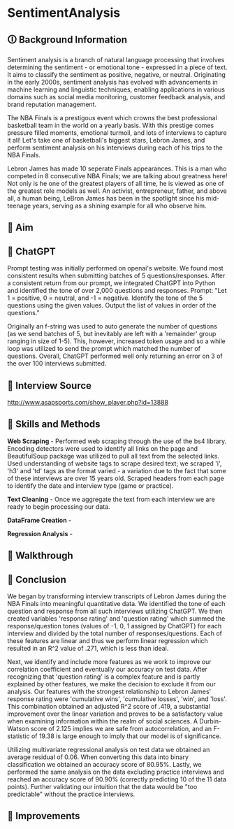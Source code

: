 # SentimentAnalysis
## 🛈 Background Information
Sentiment analysis is a branch of natural language processing that involves determining the sentiment - or emotional tone - expressed in a piece of text. It aims to classify the sentiment as positive, negative, or neutral. Originating in the early 2000s, sentiment analysis has evolved with advancements in machine learning and linguistic techniques, enabling applications in various domains such as social media monitoring, customer feedback analysis, and brand reputation management.

The NBA Finals is a prestigous event which crowns the best professional basketball team in the world on a yearly basis. With this prestige comes pressure filled moments, emotional turmoil, and lots of interviews to capture it all! Let's take one of basketball's biggest stars, Lebron James, and perform sentiment analysis on his interviews during each of his trips to the NBA Finals. 

Lebron James has made 10 seperate Finals appearances. This is a man who competed in 8 consecutive NBA Finals; we are talking about greatness here! Not only is he one of the greatest players of all time, he is viewed as one of the greatest role models as well. An activist, entrepreneur, father, and above all, a human being, LeBron James has been in the spotlight since his mid-teenage years, serving as a shining example for all who observe him.

## 🎯 Aim



## :robot: ChatGPT
Prompt testing was initially performed on openai's website. We found most consistent results when submitting batches of 5 questions/responses. After a consistent return from our prompt, we integrated ChatGPT into Python and identified the tone of over 2,000 questions and responses. Prompt: "Let 1 = positive, 0 = neutral, and -1 = negative. Identify the tone of the 5 questions using the given values. Output the list of values in order of the questions."

Originally an f-string was used to auto generate the number of questions (as we send batches of 5, but inevitably are left with a 'remainder' group ranging in size of 1-5). This, however, increased token usage and so a while loop was utilized to send the prompt which matched the number of questions. Overall, ChatGPT performed well only returning an error on 3 of the over 100 interviews submitted. 

## :mag_right: Interview Source
http://www.asapsports.com/show_player.php?id=13888

## :triangular_ruler: Skills and Methods
**Web Scraping** - Performed web scraping through the use of the bs4 library. Encoding detectors were used to identify all links on the page and BeautifulSoup package was utilized to pull all text from the selected links. Used understanding of website tags to scrape desired text; we scraped 'i', 'h3' and 'td' tags as the format varied - a variation due to the fact that some of these interviews are over 15 years old. Scraped headers from each page to identify the date and interview type (game or practice).       

**Text Cleaning** - Once we aggregate the text from each interview we are ready to begin processing our data.  

**DataFrame Creation** -

**Regression Analysis** - 

## :children_crossing: Walkthrough 

## :closed_book: Conclusion
We began by transforming interview transcripts of Lebron James during the NBA Finals into meaningful quantitative data. We identified the tone of each question and response from all such interviews utilizing ChatGPT. We then created variables 'response rating' and 'question rating' which summed the response/question tones (values of -1, 0, 1 assigned by ChatGPT) for each interview and divided by the total number of responses/questions. Each of these features are linear and thus we perform linear regression which resulted in an R^2 value of .271, which is less than ideal.

Next, we identify and include more features as we work to improve our correlation coefficient and eventually our accuracy on test data. After recognizing that 'question rating' is a complex feature and is partly explained by other features, we make the decision to exclude it from our analysis. Our features with the strongest relationship to Lebron James' response rating were 'cumulative wins', 'cumulative losses', 'win', and 'loss'. This combination obtained an adjusted R^2 score of .419, a substantial improvement over the linear variation and  proves to be a satisfactory value when examining information within the realm of social sciences. A Durbin-Watson score of 2.125 implies we are safe from autocorrelation, and an F-statistic of 19.38 is large enough to imply that our model is of significance. 

Utilizing multivariate regressional analysis on test data we obtained an average residual of 0.06. When converting this data into binary classification we obtained an accuracy score of 80.95%. Lastly, we performed the same analysis on the data excluding practice interviews and reached an accuracy score of 90.90% (correctly predicting 10 of the 11 data points). Further validating our intuition that the data would be "too predictable" without the practice interviews.

## :construction: Improvements
